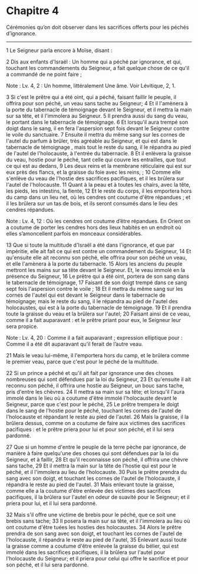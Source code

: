 # Chapitre 4

Cérémonies qu’on doit observer dans les sacrifices offerts pour les péchés d’ignorance.

***

1 Le Seigneur parla encore à Moïse, disant :


2 Dis aux enfants d'Israël : Un homme qui a péché par ignorance, et qui, touchant les commandements du Seigneur, a fait quelque chose de ce qu'il a commandé de ne point faire ;

<span class="bible-note">Note : </span> Lv. 4, 2 : Un homme, littéralement Une âme. Voir Lévitique, 2, 1.


3 Si c'est le prêtre qui a été oint, qui a péché, faisant faillir le peuple, il offrira pour son péché, un veau sans tache au Seigneur; 4 Et il l'amènera à la porte du tabernacle de témoignage devant le Seigneur, et il mettra la main sur sa tête, et il l'immolera au Seigneur. 5 Il prendra aussi du sang du veau, le portant dans le tabernacle de témoignage. 6 Et lorsqu'il aura trempé son doigt dans le sang, il en fera l'aspersion sept fois devant le Seigneur contre le voile du sanctuaire. 7 Ensuite il mettra du même sang sur les cornes de l'autel du parfum à brûler, très agréable au Seigneur, et qui est dans le tabernacle de témoignage , mais tout le reste du sang, il le répandra au pied de l'autel de l'holocauste, à l'entrée du tabernacle. 8 Et il enlèvera la graisse du veau, hostie pour le péché, tant celle qui couvre les entrailles, que tout ce qui est au dedans, 9 Les deux reins et la membrane réticulaire qui est sur eux près des flancs, et la graisse du foie avec les reins, ; 10 Comme elle s'enlève du veau de
l'hostie des sacrifices pacifiques, et il les brûlera sur l'autel de l'holocauste. 11 Quant à la peau et à toutes les chairs, avec la tête, les pieds, les intestins, la fiente, 12 Et le reste du corps, il les emportera hors du camp dans un lieu net, où les cendres ont coutume d'être répandues ; et il les brûlera sur un tas de bois, et ils seront consumés dans le lieu des cendres répandues.

<span class="bible-note">Note : </span> Lv. 4, 12 : Où les cendres ont coutume d’être répandues. En Orient on a coutume de porter les cendres hors des lieux habités en un endroit où elles s’amoncellent parfois en monceaux considérables.


13 Que si toute la multitude d'Israël a été dans l'ignorance, et que par impéritie, elle ait fait ce qui est contre un commandement du Seigneur, 14 Et qu'ensuite elle ait reconnu son péché, elle offrira pour son péché un veau, et elle l'amènera à la porte du tabernacle. 15 Alors les anciens du peuple mettront les mains sur sa tête devant le Seigneur. Et, le veau immolé en la présence du Seigneur, 16 Le prêtre qui a été oint, portera de son sang dans le tabernacle de témoignage, 17 Faisant de son doigt trempé dans ce sang sept fois l'aspersion contre le voile ; 18 Et il mettra du même sang sur les cornes de l'autel qui est devant le Seigneur dans le tabernacle de témoignage; mais le reste du sang, il le répandra au pied de l'autel des holocaustes, qui est à la porte du tabernacle de témoignage. 19 Et il prendra toute la graisse du veau et la brûlera sur l'autel; 20 Faisant ainsi de ce veau, comme il a fait auparavant : et le prêtre priant pour eux, le Seigneur leur sera propice.

<span class="bible-note">Note : </span> Lv. 4, 20 : Comme il a fait auparavant ; expression elliptique pour : Comme il a été dit auparavant qu’il ferait de l’autre veau.

21 Mais le veau lui-même, il l'emportera hors du camp, et le brûlera comme le premier veau, parce que c'est pour le péché de la multitude.


22 Si un prince a péché et qu'il ait fait par ignorance une des choses nombreuses qui sont défendues par la loi du Seigneur, 23 Et qu'ensuite il ait reconnu son péché, il offrira une hostie au Seigneur, un bouc sans tache, pris d'entre les chèvres. 24 Il mettra sa main sur sa tête; et lorsqu'il l'aura immolé dans le lieu où a coutume d'être immolé l'holocauste devant le Seigneur, parce que c'est pour le péché, 25 Le prêtre trempera le doigt dans le sang de l'hostie pour le péché, touchant les cornes de l'autel de l'holocauste et répandant le reste au pied de l'autel. 26 Mais la graisse, il la brûlera dessus, comme on a coutume de faire aux victimes des sacrifices pacifiques : et le prêtre priera pour lui et pour son péché, et il lui sera pardonné.


27 Que si un homme d'entre le peuple de la terre pèche par ignorance, de manière à faire quelqu'une des choses qui sont défendues par la loi du Seigneur, et à faillir, 28 Et qu'il reconnaisse son péché, il offrira une chèvre sans tache, 29 Et il mettra la main sur la tête de l'hostie qui est pour le péché, et il l'immolera au lieu de l'holocauste. 30 Puis le prêtre prendra du sang avec son doigt, et touchant les cornes de l'autel de l'holocauste, il répandra le reste au pied de l'autel. 31 Mais enlevant toute la graisse, comme elle a la coutume d'être enlevée des victimes des sacrifices pacifiques, il la brûlera sur l'autel en odeur de suavité pour le Seigneur; et il priera pour lui, et il lui sera pardonné.


32 Mais s'il offre une victime de brebis pour le péché, que ce soit une brebis sans tache; 33 Il posera la main sur sa tête, et il l'immolera au lieu où ont coutume d'être tuées les hosties des holocaustes. 34 Alors le prêtre prendra de son sang avec son doigt, et touchant les cornes de l'autel de l'holocauste, il répandra le reste au pied de l'autel, 35 Enlevant aussi toute la graisse comme a coutume d'être enlevée la graisse du bélier, qui est immolé dans les sacrifices pacifiques, il la brûlera sur l'autel pour l'holocauste du Seigneur; et il priera pour celui qui offre le sacrifice et pour son péché, et il lui sera pardonné.

